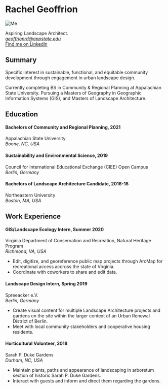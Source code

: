 # Rachel Geoffrion
![Me](https://media-exp1.licdn.com/dms/image/C4E03AQH4ziq9SDZbYA/profile-displayphoto-shrink_800_800/0?e=1604534400&v=beta&t=gg7wZNLLTAFFt2LYZHWFCMd_Jw4LPpelTv2Nx5SeBMc)

Aspiring Landscape Architect.  
*geoffrionrd@appstate.edu*  
[Find me on LinkedIn](https://www.linkedin.com/in/rachelgeoffrion/)

## Summary
Specific interest in sustainable, functional, and equitable community development through engagement in urban landscape design. 

Currently completing BS in Community & Regional Planning at Appalachian State University. Pursuing a Masters of Geography in Geographic Information Systems (GIS), and Masters of Landscape Architecture.

## Education
#### Bachelors of Community and Regional Planning, 2021
Appalachian State University  
*Boone, NC, USA*  
#### Sustainability and Environmental Science, 2019
Council for International Educational Exchange (CIEE) Open Campus  
*Berlin, Germany*  
#### Bachelors of Landscape Architecture Candidate, 2016-18
Northeastern University  
*Boston, MA, USA*  

## Work Experience
#### GIS/Landscape Ecology Intern, Summer 2020
Virginia Department of Conservation and Recreation, Natural Heritage Program  
*Richmond, VA, USA*
  * Edit, digitize, and georeference public map projects through ArcMap for recreational access accross the state of Virginia.
  * Coordinate with coworkers to share and edit data. 
  
#### Landscape Design Intern, Spring 2019
Spreeacker e.V.  
*Berlin, Germany*
  * Create visual content for multiple Landscape Architecture projects and gardens on the site within the larger context of an Urban Renewal District of Berlin.
  * Meet with local community stakeholders and cooperative housing residents.   
  
#### Horticultural Volunteer, 2018
Sarah P. Duke Gardens  
*Durham, NC, USA*
  * Maintain plants, paths and appearance of landscaping in arboretum section of historic Sarah P. Duke Gardens.
  * Interact with guests and inform and direct them regarding the gardens. 
